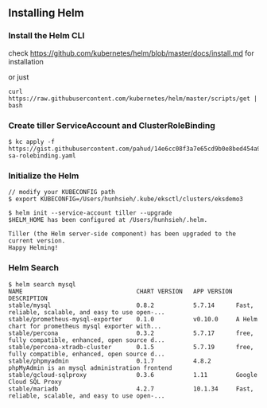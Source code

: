 ## Installing Helm



### Install the Helm CLI 

check https://github.com/kubernetes/helm/blob/master/docs/install.md for installation

or just

```
curl https://raw.githubusercontent.com/kubernetes/helm/master/scripts/get | bash
```



### Create tiller ServiceAccount and ClusterRoleBinding

```
$ kc apply -f https://gist.githubusercontent.com/pahud/14e6cc08f3a7e65cd9b0e8bed454a901/raw/954d71614dda911c4f7960f0d18687fa1ea093fa/helm-sa-rolebinding.yaml
```



### Initialize the Helm

```
// modify your KUBECONFIG path
$ export KUBECONFIG=/Users/hunhsieh/.kube/eksctl/clusters/eksdemo3

$ helm init --service-account tiller --upgrade
$HELM_HOME has been configured at /Users/hunhsieh/.helm.

Tiller (the Helm server-side component) has been upgraded to the current version.
Happy Helming!

```



### Helm Search

```
$ helm search mysql
NAME                            	CHART VERSION	APP VERSION	DESCRIPTION
stable/mysql                    	0.8.2        	5.7.14     	Fast, reliable, scalable, and easy to use open-...
stable/prometheus-mysql-exporter	0.1.0        	v0.10.0    	A Helm chart for prometheus mysql exporter with...
stable/percona                  	0.3.2        	5.7.17     	free, fully compatible, enhanced, open source d...
stable/percona-xtradb-cluster   	0.1.5        	5.7.19     	free, fully compatible, enhanced, open source d...
stable/phpmyadmin               	0.1.7        	4.8.2      	phpMyAdmin is an mysql administration frontend
stable/gcloud-sqlproxy          	0.3.6        	1.11       	Google Cloud SQL Proxy
stable/mariadb                  	4.2.7        	10.1.34    	Fast, reliable, scalable, and easy to use open-...
```

